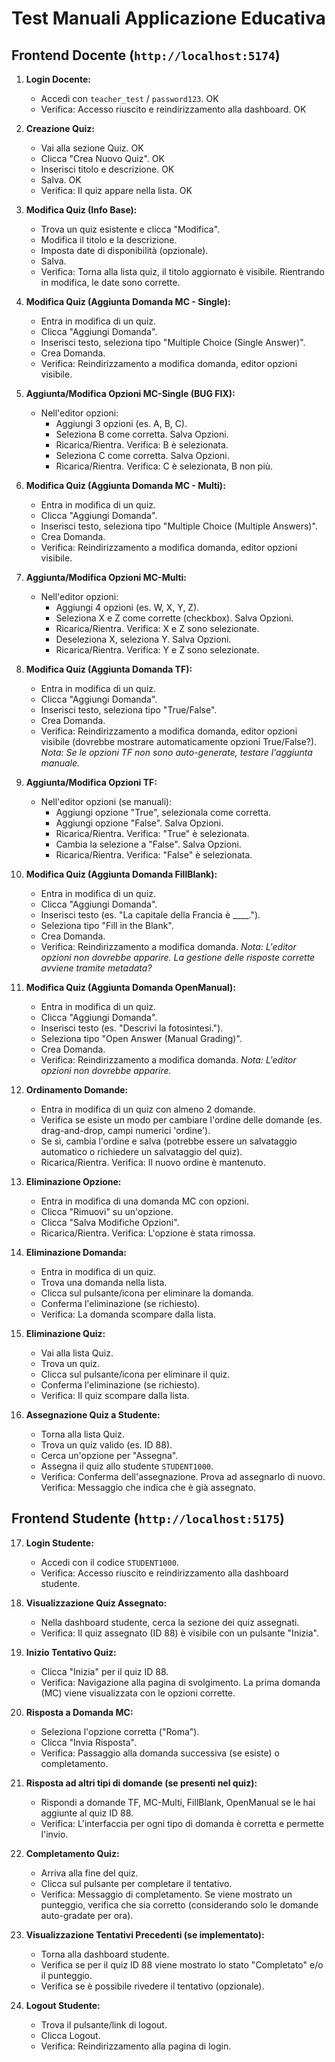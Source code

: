 # Test Manuali Applicazione Educativa

## Frontend Docente (`http://localhost:5174`)

1.  **Login Docente:**
    *   Accedi con `teacher_test` / `password123`. OK
    *   Verifica: Accesso riuscito e reindirizzamento alla dashboard. OK

2.  **Creazione Quiz:**
    *   Vai alla sezione Quiz. OK
    *   Clicca "Crea Nuovo Quiz". OK 
    *   Inserisci titolo e descrizione. OK
    *   Salva. OK
    *   Verifica: Il quiz appare nella lista. OK

3.  **Modifica Quiz (Info Base):**
    *   Trova un quiz esistente e clicca "Modifica".
    *   Modifica il titolo e la descrizione.
    *   Imposta date di disponibilità (opzionale).
    *   Salva.
    *   Verifica: Torna alla lista quiz, il titolo aggiornato è visibile. Rientrando in modifica, le date sono corrette.

4.  **Modifica Quiz (Aggiunta Domanda MC - Single):**
    *   Entra in modifica di un quiz.
    *   Clicca "Aggiungi Domanda".
    *   Inserisci testo, seleziona tipo "Multiple Choice (Single Answer)".
    *   Crea Domanda.
    *   Verifica: Reindirizzamento a modifica domanda, editor opzioni visibile.

5.  **Aggiunta/Modifica Opzioni MC-Single (BUG FIX):**
    *   Nell'editor opzioni:
        *   Aggiungi 3 opzioni (es. A, B, C).
        *   Seleziona B come corretta. Salva Opzioni.
        *   Ricarica/Rientra. Verifica: B è selezionata.
        *   Seleziona C come corretta. Salva Opzioni.
        *   Ricarica/Rientra. Verifica: C è selezionata, B non più.

6.  **Modifica Quiz (Aggiunta Domanda MC - Multi):**
    *   Entra in modifica di un quiz.
    *   Clicca "Aggiungi Domanda".
    *   Inserisci testo, seleziona tipo "Multiple Choice (Multiple Answers)".
    *   Crea Domanda.
    *   Verifica: Reindirizzamento a modifica domanda, editor opzioni visibile.

7.  **Aggiunta/Modifica Opzioni MC-Multi:**
    *   Nell'editor opzioni:
        *   Aggiungi 4 opzioni (es. W, X, Y, Z).
        *   Seleziona X e Z come corrette (checkbox). Salva Opzioni.
        *   Ricarica/Rientra. Verifica: X e Z sono selezionate.
        *   Deseleziona X, seleziona Y. Salva Opzioni.
        *   Ricarica/Rientra. Verifica: Y e Z sono selezionate.

8.  **Modifica Quiz (Aggiunta Domanda TF):**
    *   Entra in modifica di un quiz.
    *   Clicca "Aggiungi Domanda".
    *   Inserisci testo, seleziona tipo "True/False".
    *   Crea Domanda.
    *   Verifica: Reindirizzamento a modifica domanda, editor opzioni visibile (dovrebbe mostrare automaticamente opzioni True/False?). *Nota: Se le opzioni TF non sono auto-generate, testare l'aggiunta manuale.*

9.  **Aggiunta/Modifica Opzioni TF:**
    *   Nell'editor opzioni (se manuali):
        *   Aggiungi opzione "True", selezionala come corretta.
        *   Aggiungi opzione "False". Salva Opzioni.
        *   Ricarica/Rientra. Verifica: "True" è selezionata.
        *   Cambia la selezione a "False". Salva Opzioni.
        *   Ricarica/Rientra. Verifica: "False" è selezionata.

10. **Modifica Quiz (Aggiunta Domanda FillBlank):**
    *   Entra in modifica di un quiz.
    *   Clicca "Aggiungi Domanda".
    *   Inserisci testo (es. "La capitale della Francia è ____.").
    *   Seleziona tipo "Fill in the Blank".
    *   Crea Domanda.
    *   Verifica: Reindirizzamento a modifica domanda. *Nota: L'editor opzioni non dovrebbe apparire. La gestione delle risposte corrette avviene tramite metadata?*

11. **Modifica Quiz (Aggiunta Domanda OpenManual):**
    *   Entra in modifica di un quiz.
    *   Clicca "Aggiungi Domanda".
    *   Inserisci testo (es. "Descrivi la fotosintesi.").
    *   Seleziona tipo "Open Answer (Manual Grading)".
    *   Crea Domanda.
    *   Verifica: Reindirizzamento a modifica domanda. *Nota: L'editor opzioni non dovrebbe apparire.*

12. **Ordinamento Domande:**
    *   Entra in modifica di un quiz con almeno 2 domande.
    *   Verifica se esiste un modo per cambiare l'ordine delle domande (es. drag-and-drop, campi numerici 'ordine').
    *   Se sì, cambia l'ordine e salva (potrebbe essere un salvataggio automatico o richiedere un salvataggio del quiz).
    *   Ricarica/Rientra. Verifica: Il nuovo ordine è mantenuto.

13. **Eliminazione Opzione:**
    *   Entra in modifica di una domanda MC con opzioni.
    *   Clicca "Rimuovi" su un'opzione.
    *   Clicca "Salva Modifiche Opzioni".
    *   Ricarica/Rientra. Verifica: L'opzione è stata rimossa.

14. **Eliminazione Domanda:**
    *   Entra in modifica di un quiz.
    *   Trova una domanda nella lista.
    *   Clicca sul pulsante/icona per eliminare la domanda.
    *   Conferma l'eliminazione (se richiesto).
    *   Verifica: La domanda scompare dalla lista.

15. **Eliminazione Quiz:**
    *   Vai alla lista Quiz.
    *   Trova un quiz.
    *   Clicca sul pulsante/icona per eliminare il quiz.
    *   Conferma l'eliminazione (se richiesto).
    *   Verifica: Il quiz scompare dalla lista.

16. **Assegnazione Quiz a Studente:**
    *   Torna alla lista Quiz.
    *   Trova un quiz valido (es. ID 88).
    *   Cerca un'opzione per "Assegna".
    *   Assegna il quiz allo studente `STUDENT1000`.
    *   Verifica: Conferma dell'assegnazione. Prova ad assegnarlo di nuovo. Verifica: Messaggio che indica che è già assegnato.

## Frontend Studente (`http://localhost:5175`)

17. **Login Studente:**
    *   Accedi con il codice `STUDENT1000`.
    *   Verifica: Accesso riuscito e reindirizzamento alla dashboard studente.

18. **Visualizzazione Quiz Assegnato:**
    *   Nella dashboard studente, cerca la sezione dei quiz assegnati.
    *   Verifica: Il quiz assegnato (ID 88) è visibile con un pulsante "Inizia".

19. **Inizio Tentativo Quiz:**
    *   Clicca "Inizia" per il quiz ID 88.
    *   Verifica: Navigazione alla pagina di svolgimento. La prima domanda (MC) viene visualizzata con le opzioni corrette.

20. **Risposta a Domanda MC:**
    *   Seleziona l'opzione corretta ("Roma").
    *   Clicca "Invia Risposta".
    *   Verifica: Passaggio alla domanda successiva (se esiste) o completamento.

21. **Risposta ad altri tipi di domande (se presenti nel quiz):**
    *   Rispondi a domande TF, MC-Multi, FillBlank, OpenManual se le hai aggiunte al quiz ID 88.
    *   Verifica: L'interfaccia per ogni tipo di domanda è corretta e permette l'invio.

22. **Completamento Quiz:**
    *   Arriva alla fine del quiz.
    *   Clicca sul pulsante per completare il tentativo.
    *   Verifica: Messaggio di completamento. Se viene mostrato un punteggio, verifica che sia corretto (considerando solo le domande auto-gradate per ora).

23. **Visualizzazione Tentativi Precedenti (se implementato):**
    *   Torna alla dashboard studente.
    *   Verifica se per il quiz ID 88 viene mostrato lo stato "Completato" e/o il punteggio.
    *   Verifica se è possibile rivedere il tentativo (opzionale).

24. **Logout Studente:**
    *   Trova il pulsante/link di logout.
    *   Clicca Logout.
    *   Verifica: Reindirizzamento alla pagina di login.